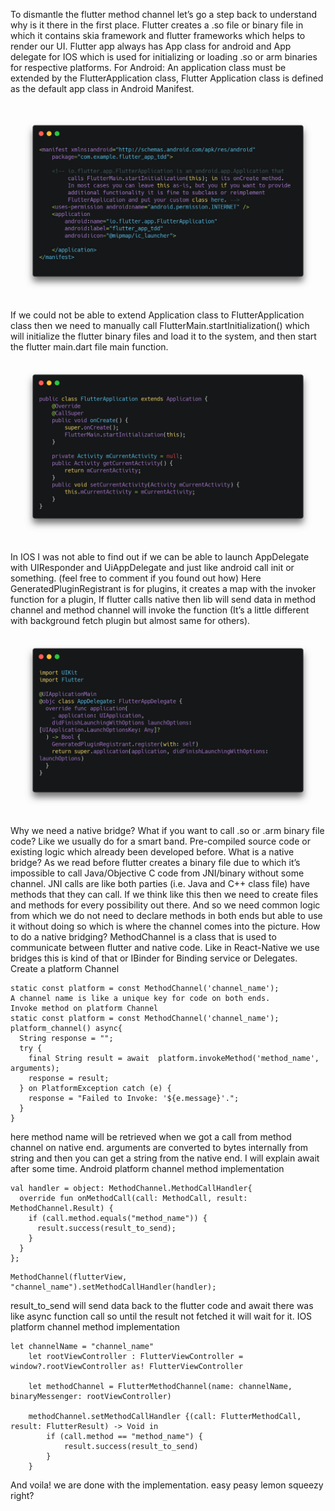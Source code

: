 To dismantle the flutter method channel let’s go a step back to understand why is it there in the first place.
Flutter creates a .so file or binary file in which it contains skia framework and flutter frameworks which helps to render our UI.
Flutter app always has App class for android and App delegate for IOS which is used for initializing or loading .so or arm binaries for respective platforms.
For Android:
An application class must be extended by the FlutterApplication class, Flutter Application class is defined as the default app class in Android Manifest.

![manifest](https://github.com/parthdave93/Reading-Preperation/blob/master/Flutter/carbon-9.png)

If we could not be able to extend Application class to FlutterApplication class then we need to manually call FlutterMain.startInitialization() which will initialize the flutter binary files and load it to the system, and then start the flutter main.dart file main function.
![application class](https://github.com/parthdave93/Reading-Preperation/blob/master/Flutter/carbon-10.png)

In IOS I was not able to find out if we can be able to launch AppDelegate with UIResponder and UiAppDelegate and just like android call init or something. (feel free to comment if you found out how)
Here GeneratedPluginRegistrant is for plugins, it creates a map with the invoker function for a plugin, If flutter calls native then lib will send data in method channel and method channel will invoke the function (It’s a little different with background fetch plugin but almost same for others).
![ios app delegate](https://github.com/parthdave93/Reading-Preperation/blob/master/Flutter/carbon-8.png)

Why we need a native bridge?
What if you want to call .so or .arm binary file code? Like we usually do for a smart band.
Pre-compiled source code or existing logic which already been developed before.
What is a native bridge?
As we read before flutter creates a binary file due to which it’s impossible to call Java/Objective C code from JNI/binary without some channel.
JNI calls are like both parties (i.e. Java and C++ class file) have methods that they can call. If we think like this then we need to create files and methods for every possibility out there. And so we need common logic from which we do not need to declare methods in both ends but able to use it without doing so which is where the channel comes into the picture.
How to do a native bridging?
MethodChannel is a class that is used to communicate between flutter and native code. Like in React-Native we use bridges this is kind of that or IBinder for Binding service or Delegates.
Create a platform Channel
```
static const platform = const MethodChannel('channel_name');
A channel name is like a unique key for code on both ends.
Invoke method on platform Channel
static const platform = const MethodChannel('channel_name');
platform_channel() async{
  String response = "";
  try {
    final String result = await  platform.invokeMethod('method_name', arguments);
    response = result;
  } on PlatformException catch (e) {
    response = "Failed to Invoke: '${e.message}'.";
  }
}
```
here method name will be retrieved when we got a call from method channel on native end. arguments are converted to bytes internally from string and then you can get a string from the native end. I will explain await after some time.
Android platform channel method implementation
```
val handler = object: MethodChannel.MethodCallHandler{
  override fun onMethodCall(call: MethodCall, result: MethodChannel.Result) {
    if (call.method.equals("method_name")) {
      result.success(result_to_send);
    }
  }
};
```
```
MethodChannel(flutterView, "channel_name").setMethodCallHandler(handler);
```
result_to_send will send data back to the flutter code and await there was like async function call so until the result not fetched it will wait for it.
IOS platform channel method implementation
```
let channelName = "channel_name"
    let rootViewController : FlutterViewController = window?.rootViewController as! FlutterViewController
    
    let methodChannel = FlutterMethodChannel(name: channelName, binaryMessenger: rootViewController)

    methodChannel.setMethodCallHandler {(call: FlutterMethodCall, result: FlutterResult) -> Void in
        if (call.method == "method_name") {
            result.success(result_to_send)
        }
    }
```
And voila! we are done with the implementation. easy peasy lemon squeezy right?
